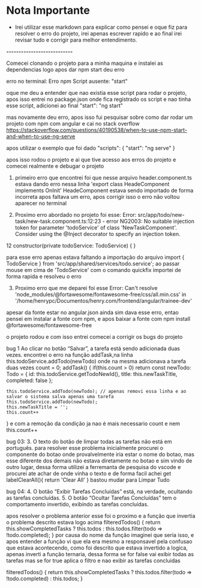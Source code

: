 # Nota Importante 
- Irei utilizar esse markdown para explicar como pensei e oque fiz para resolver o erro do projeto, irei apenas escrever rapido e ao final irei revisar tudo e corrigir para melhor entendimento.

***---------------------------***

Comecei clonando o projeto para a minha maquina e instalei as dependencias 
logo apos dar npm start deu erro 

erro no terminal:
Erro npm Script ausente: "start"

oque me deu a entender que nao existia esse script para rodar o projeto, apos isso entrei no package.json onde fica registrado os script e nao tinha esse script, adicionei ao final
"start": "ng start"

mas novamente deu erro, apos isso fui pesquisar sobre como dar rodar um projeto com npm com angular e cai no stack overflow 
https://stackoverflow.com/questions/40190538/when-to-use-npm-start-and-when-to-use-ng-serve

apos utilizar o exemplo que foi dado 
"scripts": {
  "start": "ng serve"
}

apos isso rodou o projeto e ai que tive acesso aos erros do projeto e comecei realmente e debugar o projeto

1. primeiro erro que encontrei foi que nesse arquivo header.component.ts
estava dando erro nessa linha 'export class HeadeComponent implements OnInit'
HeadeComponent estava sendo importado de forma incorreta apos faltava um erro, apos corrigir isso o erro não voltou aparecer no terminal 

2. Proximo erro abordado no projeto foi esse: 
Error: src/app/todo/new-task/new-task.component.ts:12:23 - error NG2003: No suitable injection token for parameter 'todoService' of class 'NewTaskComponent'.
  Consider using the @Inject decorator to specify an injection token.

12   constructor(private todoService: TodoService) { }

para esse erro apenas estava faltando a importação do arquivo import { TodoService } from 'src/app/shared/services/todo.service';
ao passar mouse em cima de 'TodoService' com o comando quickfix importei de forma rapida e resolveu o erro

3. Proximo erro que me deparei foi esse
Error: Can't resolve 'node_modules/@fortawesome/fontawesome-free/css/all.min.css' in '/home/henrypc/Documentos/henry.com/frontend/angular/trainee-dev'

apesar da fonte estar no angular.json ainda sim dava esse erro, entao pensei em instalar a fonte com npm, e apos baixar a fonte com npm install @fortawesome/fontawesome-free

o projeto rodou e com isso entrei comecei a corrigir os bugs do projeto

bug 1  Ao clicar no botão “Salvar”, a tarefa está sendo adicionada duas vezes.
encontrei o erro na função addTask,na linha this.todoService.addTodo(newTodo) onde na mesma adicionava a tarefa duas vezes 
  count = 0;
addTask() {
    if(this.count > 0) return
    const newTodo: Todo = {
      id: this.todoService.getTodoNewId(),
      title: this.newTaskTitle,
      completed: false
    };

    this.todoService.addTodo(newTodo); // apenas removi essa linha e ao salvar o sistema salva apenas uma tarefa
    this.todoService.addTodo(newTodo);
    this.newTaskTitle = '';
    this.count++
  }
e com a remoção da condição ja nao é mais necessario count e nem this.count++

bug 03: 3.  O texto do botão de limpar todas as tarefas não está em português.
para resolver esse problema inicialmente procurei o componente do botao onde provalvelmente iria estar o nome do botao, mas esse diferente dos demais não estava diretamente no botao e sim vindo de outro lugar, dessa forma utilizei a ferremanta de pesquisa do vscode e procurei ate achar de onde vinha o texto e de forma facil achei
get labelClearAll(){
    return 'Clear All'
  }
bastou mudar para Limpar Tudo

bug 04: 
4.  O botão “Exibir Tarefas Concluídas” está, na verdade, ocultando as tarefas concluídas.
5.  O botão “Ocultar Tarefas Concluídas” tem o comportamento invertido, exibindo as tarefas concluídas.

apos resolver o problema anterior esse foi o proximo e a função que invertia o problema descrito estava logo acima
 filteredTodos() {
    return this.showCompletedTasks ? this.todos : this.todos.filter(todo => !todo.completed);
  }
  por causa do nome da função imaginei que seria isso, e apos entender a função vi que ela era mesmo a responsavel pela confusao que estava acontecendo, como foi descrito que estava invertido a logica, apenas inverti a função ternaria, dessa forma
  se for false vai exibir todas as tarefas mas se for true aplica o filtro e nao exibir as tarefas concluidas

  filteredTodos() {
    return this.showCompletedTasks ? this.todos.filter(todo => !todo.completed) : this.todos;
  }
